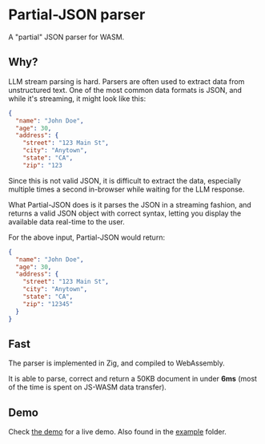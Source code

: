 # Partial-JSON parser

A "partial" JSON parser for WASM.

## Why?

LLM stream parsing is hard. Parsers are often used to extract data from unstructured text.
One of the most common data formats is JSON, and while it's streaming, it might look like this:

```json
{
  "name": "John Doe",
  "age": 30,
  "address": {
    "street": "123 Main St",
    "city": "Anytown",
    "state": "CA",
    "zip": "123
```

Since this is not valid JSON, it is difficult to extract the data, especially multiple times a second in-browser while waiting for the LLM response.

What Partial-JSON does is it parses the JSON in a streaming fashion, and returns a valid JSON object with correct syntax,
letting you display the available data real-time to the user.

For the above input, Partial-JSON would return:

```json
{
  "name": "John Doe",
  "age": 30,
  "address": {
    "street": "123 Main St",
    "city": "Anytown",
    "state": "CA",
    "zip": "12345"
  }
}
```

## Fast

The parser is implemented in Zig, and compiled to WebAssembly.

It is able to parse, correct and return a 50KB document in under **6ms** (most of the time is spent on JS-WASM data transfer).

## Demo

Check [the demo](https://wasm-test.ahlback-emil.workers.dev) for a live demo.
Also found in the [example](./example) folder.
